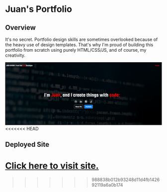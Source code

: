 # Juan's Portfolio

## Overview
It's no secret.  Portfolio design skills are sometimes overlooked because of the heavy use of design templates.  That's why I'm proud of building this portfolio from scratch using purely HTML/CSS/JS, and of course, my creativity.

![Juan's Portfolio](screenshot.png)
<<<<<<< HEAD

## Deployed Site
[Click here to visit site.](https://juancodeatatime.github.io/myPortfolio/)
=======
>>>>>>> 988838b012b93248d11d4fb142692119a6a0b174
